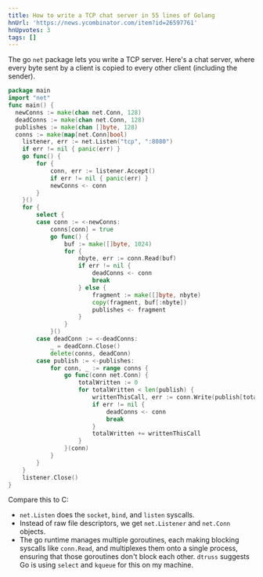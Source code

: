 ```yaml
---
title: How to write a TCP chat server in 55 lines of Golang
hnUrl: 'https://news.ycombinator.com/item?id=26597761'
hnUpvotes: 3
tags: []
---
```


The go `net` package lets you write a TCP server. Here's a chat server, where every byte sent by a client is copied to every other client (including the sender).

```go
package main
import "net"
func main() {
  newConns := make(chan net.Conn, 128)
  deadConns := make(chan net.Conn, 128)
  publishes := make(chan []byte, 128)
  conns := make(map[net.Conn]bool)
	listener, err := net.Listen("tcp", ":8080")
	if err != nil { panic(err) }
	go func() {
		for {
			conn, err := listener.Accept()
			if err != nil { panic(err) }
			newConns <- conn
		}
	}()
	for {
		select {
		case conn := <-newConns:
			conns[conn] = true
			go func() {
				buf := make([]byte, 1024)
				for {
					nbyte, err := conn.Read(buf)
					if err != nil {
						deadConns <- conn
						break
					} else {
						fragment := make([]byte, nbyte)
						copy(fragment, buf[:nbyte])
						publishes <- fragment
					}
				}
			}()
		case deadConn := <-deadConns:
			_ = deadConn.Close()
			delete(conns, deadConn)
		case publish := <-publishes:
			for conn, _ := range conns {
				go func(conn net.Conn) {
					totalWritten := 0
					for totalWritten < len(publish) {
						writtenThisCall, err := conn.Write(publish[totalWritten:])
						if err != nil {
							deadConns <- conn
							break
						}
						totalWritten += writtenThisCall
					}
				}(conn)
			}
		}
	}
	listener.Close()
}
```

Compare this to C:

* `net.Listen` does the `socket`, `bind`, and `listen` syscalls.
* Instead of raw file descriptors, we get `net.Listener` and `net.Conn` objects.
* The go runtime manages multiple goroutines, each making blocking syscalls like `conn.Read`, and multiplexes them onto a single process, ensuring that those goroutines don't block each other. `dtruss` suggests Go is using `select` and `kqueue` for this on my machine.
